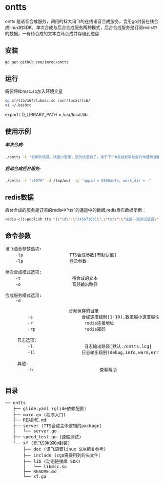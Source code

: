 ontts
==============
ontts 是语音合成服务，调用的科大讯飞的在线语音合成服务，含用go封装在线合成linux的SDK，单次合成与后台合成服务两种模式，后台合成服务是订阅redis中的数据，一有待合成的文本立马合成并存储到磁盘

## 安装

``` sh
go get github.com/imroc/ontts
```

## 运行
需要将libmsc.so加入环境变量
``` sh
cp xf/lib/x64/libmsc.so /usr/local/lib/
vi ~/.bashrc
```
export LD_LIBRARY_PATH = /usr/local/lib


## 使用示例
##### 单次合成:
``` sh
./ontts -t "云喇叭快递，快递小管家，您的快递到了，请于下午6点前到学校后门申通快递取件" -o test.wav -lp "appid = 5808ae7e, work_dir = ."
```

##### 启动合成后台服务:
``` sh
./ontts -r ":6379" -d /tmp/out -lp "appid = 5808ae7e, work_dir = ."

```

## redis数据
后台合成的服务是订阅的redis中"tts"的通道中的数据,redis发布数据示例：
```sh
redis-cli>publish tts "{\"id\":\"245671051\",\"txt\":\"这是一段测试语音\"}"
```

## 命令参数
<pre>
讯飞语音参数选项:
    -tp <param>                 TTS合成参数[有默认值]
    -lp <param>                 登录参数

单次合成模式选项:
    -t <text>                	待合成的文本
    -o <file>               	音频输出路径 

合成服务模式选项:
    -d <dir>                    音频保存的目录 
    -s <digit>                  合成速度级别(1-10),数值越小速度越快，越耗CPU[默认为1]
    -r <addr>                   redis连接地址
    -rp <pass>                  redis密码

日志选项:
    -l <file>                   日志输出路径[默认./ontts.log]
    -ll <level>                 日志输出级别(debug,info,warn,error)

其他:
    -h                          查看帮助 
</pre>

## 目录
<pre>
── ontts
   ├── glide.yaml (glide依赖配置)
   ├── main.go (程序入口)
   ├── README.md
   ├── server (TTS合成主体逻辑的package)
   │   └── server.go
   ├── speed_test.go (速度测试)
   └── xf (讯飞SDK的Go封装)
       ├── doc (讯飞语音linux SDK相关参考)
       ├── include (cgo需要用到的头文件)
       ├── lib (动态链接库 SDK)
       │   └── libmsc.so
       ├── README.md
       └── xf.go
</pre>
